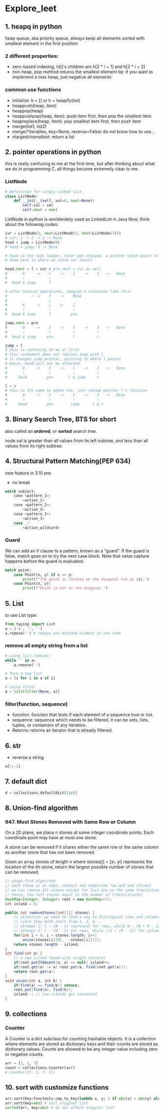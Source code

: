 # Explore_leet
## 1. heapq in python
heap queue, aka priority queue, always keep all elements sorted with smallest element in the first position
### 2 different properties:
- zero-based indexing, h[i]'s children are h[2 * i + 1] and h[2 * i + 2]
- min-heap, pop method returns the smallest element
tip: if you want to implement a max heap, just negative all elements
### common use functions
- initialize: h = [] or h = heapify(list)
- heappush(heap, item)
- heappop(heap)
- heappushpop(heap, item): push item first, then pop the smallest item
- heapreplace(heap, item): pop smallest item first, then push item
- merge(list1, list2)
- merge(*iterables, key=None, reverse=False) do not know how to use...
- nlargest/nsmallest: return a list

## 2. pointer operations in python
this is really confusing to me at the first time, but after thinking about what we do in programming C, all things become extremely clear to me.
### ListNode
```Python
# Definition for singly-linked list.
class ListNode:
    def __init__(self, val=0, next=None):
        self.val = val
        self.next = next
```
ListNode in python is worldwidely used as LinkedList in Java
Now, think about the following codes:
```Python
cur = ListNode(1, next=ListNode(2, next=ListNode(3)))
# cur: 1 -> 2 -> 3 -> None
head = jump = ListNode(0)
# head = jump: 0 -> None

# head is the real leader, never got changed, a pointer which point to the first node
# head.next is where we store our result

head.next = l = cur # pre.next = cur as well
#       0     ->    1    ->    2    ->    3   ->   None
#       ↑           ↑                     
#  head & jump      l                     

# after several operations, imagine a situation like this:
#           r ->    3    ->    None
#                   ↑
#       0     ->    1    <-    2 
#       ↑           ↑          ↑ 
#  head & jump      l         pre

jump.next = pre
#       0     ->    2    ->    1    ->    3   ->   None
#       ↑           ↑          ↑          ↑
#  head & jump     pre         l          r

jump = l 
# this is confusing to me at first
# this statement does not replace jump with l
# it changes jump pointer, pointing to where l points
# hence, head will not be affected
#       0     ->    2    ->    1    ->    3   ->   None
#       ↑           ↑          ↑          ↑
#     head         pre       l & jump     r

l = r
# this is the same as above one, just change pointer l's location
#       0     ->    2    ->    1    ->    3   ->   None
#       ↑           ↑          ↑          ↑
#     head         pre        jump      l & r
```

## 3. Binary Search Tree, BTS for short
also called an **ordered**, or **sorted** search tree.

node.val is greater than all values from its left subtree, and less than all values from its right subtree.

## 4. Structural Pattern Matching(PEP 634)
new feature in 3.10 pre.
- no break
```python
match subject:
    case <pattern_1>:
        <action_1>
    case <pattern_2>:
        <action_2>
    case <pattern_3>:
        <action_3>
    case _:
        <action_wildcard>
```
### Guard
We can add an if clause to a pattern, known as a “guard”. If the guard is false, match goes on to try the next case block. Note that value capture happens before the guard is evaluated:
```python
match point:
    case Point(x, y) if x == y:
        print(f"The point is located on the diagonal Y=X at {x}.")
    case Point(x, y):
        print(f"Point is not on the diagonal.")
```

## 5. List
to use List type:
```python
from typing import List
a = ['a', '', '']
a.remove('') # remove one matched element at one time
```
### remove all empty string from a list
```python
# using list.remove()
while '' in a:
    a.remove('')

# form a new list
a = [i for i in a if i]

# using filter
a = list(filter(None, a))
```
### filter(function, sequence)
- function: function that tests if each element of a sequence true or not.
- sequence: sequence which needs to be filtered, it can be sets, lists, tuples, or containers of any iterators.
- Returns: returns an iterator that is already filtered.

## 6. str
- reverse a string
```python
a[::-1]
```

## 7. default dict
```python
d = collections.defaultdict(list)
```

## 8. Union-find algorithm
### 947. Most Stones Removed with Same Row or Column
On a 2D plane, we place n stones at some integer coordinate points. Each coordinate point may have at most one stone.

A stone can be removed if it shares either the same row or the same column as another stone that has not been removed.

Given an array stones of length n where stones[i] = [xi, yi] represents the location of the ith stone, return the largest possible number of stones that can be removed.
```java
// union-find algorithm
// each stone is an edge, connect two nodes(one row and one column)
// we can remove all stones except for last one in the same tree(island)
// hence, the left stones equal to the number of trees(islands)
HashMap<Integer, Integer> root = new HashMap<>();
int island = 0;

public int removeStones(int[][] stones) {
    // attention: we need to find a way to distinguish rows and columns
    // since they both start from 1, 2, 3...
    // attempt 1: 1 ~ (N - 1) represent for rows, while N ~ (N + M - 1) for columns
    // attempt 2: 1 ~ (N - 1) for rows, while ~(1 ~ (M - 1)) for columns
    for(int i = 0; i < stones.length; i++)
        union(stones[i][0],  ~stones[i][1]);
    return stones.length - island;
}
int find(int a) {
    // a new island found with single stone(a)
    if(root.putIfAbsent(a, a) == null) island++; 
    if(root.get(a) != a) root.put(a, find(root.get(a)));
    return root.get(a);
}
void union(int a, int b) {
    if(find(a) == find(b)) return;
    root.put(find(a), find(b));
    island--; // two islands got connected
}
```

## 9. collections
### Counter
A Counter is a dict subclass for counting hashable objects. It is a collection where elements are stored as dictionary keys and their counts are stored as dictionary values. Counts are allowed to be any integer value including zero or negative counts.
```python
arr = [1, 1, 7]
count = collections.Counter(arr)
# Counter({1: 2, 7: 1})
```

## 10. sort with customize functions
```python
arr.sort(key=functools.cmp_to_key(lambda x, y: 1 if abs(x) > abs(y) else -1))
arr.sort(key=abs) # sort original list
sorted(arr, key=abs) # do not affect original list
```
